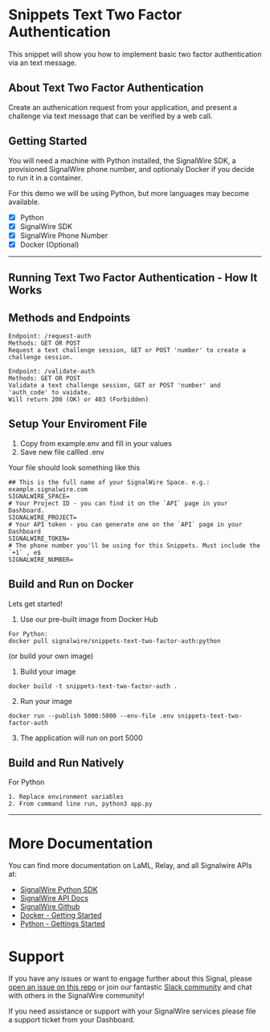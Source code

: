# Snippets Text Two Factor Authentication
This snippet will show you how to implement basic two factor authentication via an text message.
## About Text Two Factor Authentication
Create an authenication request from your application, and present a challenge via text message that can be verified by a web call.
## Getting Started
You will need a machine with Python installed, the SignalWire SDK, a provisioned SignalWire phone number, and optionaly Docker if you decide to run it in a container.

For this demo we will be using Python, but more languages may become available.

- [x] Python
- [x] SignalWire SDK
- [x] SignalWire Phone Number
- [x] Docker (Optional)
----
## Running Text Two Factor Authentication - How It Works
## Methods and Endpoints

```
Endpoint: /request-auth
Methods: GET OR POST
Request a text challenge session, GET or POST 'number' to create a challenge session.
```

```
Endpoint: /validate-auth
Methods: GET OR POST
Validate a text challenge session, GET or POST 'number' and 'auth_code' to vaidate.
Will return 200 (OK) or 403 (Forbidden)
```

## Setup Your Enviroment File

1. Copy from example.env and fill in your values
2. Save new file callled .env

Your file should look something like this
```
## This is the full name of your SignalWire Space. e.g.: example.signalwire.com
SIGNALWIRE_SPACE=
# Your Project ID - you can find it on the `API` page in your Dashboard.
SIGNALWIRE_PROJECT=
# Your API token - you can generate one on the `API` page in your Dashboard
SIGNALWIRE_TOKEN=
# The phone number you'll be using for this Snippets. Must include the `+1` , e$
SIGNALWIRE_NUMBER=

```

## Build and Run on Docker
Lets get started!
1. Use our pre-built image from Docker Hub 
```
For Python:
docker pull signalwire/snippets-text-two-factor-auth:python
```
(or build your own image)

1. Build your image
```
docker build -t snippets-text-two-factor-auth .
```
2. Run your image
```
docker run --publish 5000:5000 --env-file .env snippets-text-two-factor-auth
```
3. The application will run on port 5000

## Build and Run Natively
For Python
```
1. Replace environment variables
2. From command line run, python3 app.py
```

----
# More Documentation
You can find more documentation on LaML, Relay, and all Signalwire APIs at:
- [SignalWire Python SDK](https://github.com/signalwire/signalwire-python)
- [SignalWire API Docs](https://docs.signalwire.com)
- [SignalWire Github](https://gituhb.com/signalwire)
- [Docker - Getting Started](https://docs.docker.com/get-started/)
- [Python - Gettings Started](https://docs.python.org/3/using/index.html)

# Support
If you have any issues or want to engage further about this Signal, please [open an issue on this repo](../../issues) or join our fantastic [Slack community](https://signalwire.community) and chat with others in the SignalWire community!

If you need assistance or support with your SignalWire services please file a support ticket from your Dashboard. 

